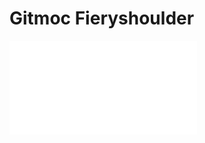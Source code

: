 # Gitmoc Fieryshoulder

![The Nargun Mines and the City of Khathadzig](../locations/naragzah.md#The%20Nargun%20Mines%20and%20the%20City%20of%20Khathadzig)
